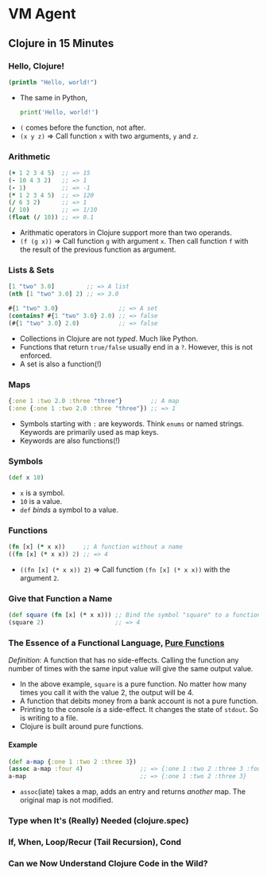 # VM Agent

## Clojure in 15 Minutes

### Hello, Clojure!

```clojure
(println "Hello, world!")
```

- The same in Python,
    ```python
    print('Hello, world!')
    ```
- `(` comes before the function, not after.
- `(x y z)` => Call function `x` with two arguments, `y` and `z`.

### Arithmetic

```clojure
(+ 1 2 3 4 5)  ;; => 15
(- 10 4 3 2)   ;; => 1
(- 1)          ;; => -1
(* 1 2 3 4 5)  ;; => 120
(/ 6 3 2)      ;; => 1
(/ 10)         ;; => 1/10
(float (/ 10)) ;; => 0.1
```

- Arithmatic operators in Clojure support more than two operands.
- `(f (g x))` => Call function `g` with argument `x`. Then call function `f` with the result of the previous function as argument.

### Lists & Sets

```clojure
[1 "two" 3.0]         ;; => A list
(nth [1 "two" 3.0] 2) ;; => 3.0

#{1 "two" 3.0}                 ;; => A set
(contains? #{1 "two" 3.0} 2.0) ;; => false
(#{1 "two" 3.0} 2.0)           ;; => false
```

- Collections in Clojure are not *typed*. Much like Python.
- Functions that return `true/false` usually end in a `?`. However, this is not enforced.
- A set is also a function(!)

### Maps

```clojure
{:one 1 :two 2.0 :three "three"}        ;; A map
(:one {:one 1 :two 2.0 :three "three"}) ;; => 1
```

- Symbols starting with `:` are keywords. Think `enums` or named strings. Keywords are primarily used as map keys.
- Keywords are also functions(!)

### Symbols

```clojure
(def x 10)
```

- `x` is a symbol.
- `10` is a value.
- `def` *binds* a symbol to a value.

### Functions

```clojure
(fn [x] (* x x))     ;; A function without a name
((fn [x] (* x x)) 2) ;; => 4
```

- `((fn [x] (* x x)) 2)` => Call function `(fn [x] (* x x))` with the argument `2`.

### Give that Function a Name

```clojure
(def square (fn [x] (* x x))) ;; Bind the symbol "square" to a function
(square 2)                    ;; => 4
```

### The Essence of a Functional Language, [Pure Functions](https://en.wikipedia.org/wiki/Pure_function)

*Definition:* A function that has no side-effects. Calling the function any number of times with the same input value will give the same output value.

- In the above example, `square` is a pure function. No matter how many times you call it with the value 2, the output will be 4.
- A function that debits money from a bank account is not a pure function.
- Printing to the console *is* a side-effect. It changes the state of `stdout`. So is writing to a file.
- Clojure is built around pure functions.

#### Example

```clojure
(def a-map {:one 1 :two 2 :three 3})
(assoc a-map :four 4)                ;; => {:one 1 :two 2 :three 3 :four 4}
a-map                                ;; => {:one 1 :two 2 :three 3}
```

- `assoc`(iate) takes a map, adds an entry and returns *another* map. The original map is not modified.

### Type when It's (Really) Needed (clojure.spec)

### If, When, Loop/Recur (Tail Recursion), Cond

### Can we Now Understand Clojure Code in the Wild?
